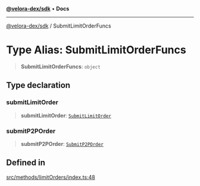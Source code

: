 [**@velora-dex/sdk**](../README.md) • **Docs**

***

[@velora-dex/sdk](../globals.md) / SubmitLimitOrderFuncs

# Type Alias: SubmitLimitOrderFuncs

> **SubmitLimitOrderFuncs**: `object`

## Type declaration

### submitLimitOrder

> **submitLimitOrder**: [`SubmitLimitOrder`](../-internal-/type-aliases/SubmitLimitOrder.md)

### submitP2POrder

> **submitP2POrder**: [`SubmitP2POrder`](../-internal-/type-aliases/SubmitP2POrder.md)

## Defined in

[src/methods/limitOrders/index.ts:48](https://github.com/VeloraDEX/sdk/blob/feat/extend_delta_orders_filtering/src/methods/limitOrders/index.ts#L48)
